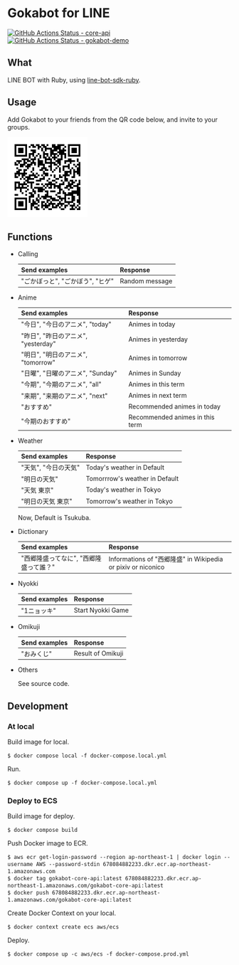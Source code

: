 # Gokabot for LINE

[![GitHub Actions Status - core-api](https://github.com/23prime/gokabot/workflows/core-api/badge.svg)](https://github.com/23prime/gokabot/actions/workflows/core-api.yml)
[![GitHub Actions Status - gokabot-demo](https://github.com/23prime/gokabot/workflows/gokabot-demo/badge.svg)](https://github.com/23prime/gokabot/actions/workflows/gokabot-demo.yml)

## What

LINE BOT with Ruby, using [line-bot-sdk-ruby](https://github.com/line/line-bot-sdk-ruby).

## Usage

Add Gokabot to your friends from the QR code below, and invite to your groups.

![QR](./images/gokabotQR.png)

## Functions

- Calling

  | Send examples         | Response       |
  | --------------------- | -------------- |
  | "ごかぼっと", "ごかぼう", "ヒゲ" | Random message |

- Anime

  | Send examples               | Response                        |
  | --------------------------- | ------------------------------- |
  | "今日", "今日のアニメ", "today"     | Animes in today                 |
  | "昨日", "昨日のアニメ", "yesterday" | Animes in yesterday             |
  | "明日", "明日のアニメ", "tomorrow"  | Animes in tomorrow              |
  | "日曜", "日曜のアニメ", "Sunday"    | Animes in Sunday                |
  | "今期", "今期のアニメ", "all"       | Animes in this term             |
  | "来期", "来期のアニメ", "next"      | Animes in next term             |
  | "おすすめ"                      | Recommended animes in today     |
  | "今期のおすすめ"                   | Recommended animes in this term |

- Weather

  | Send examples | Response                       |
  | ------------- | ------------------------------ |
  | "天気", "今日の天気" | Today's weather in Default     |
  | "明日の天気"       | Tomorrrow's weather in Default |
  | "天気 東京"       | Today's weather in Tokyo       |
  | "明日の天気 東京"    | Tomorrow's weather in Tokyo    |

  Now, Default is Tsukuba.

- Dictionary

  | Send examples          | Response                                                 |
  | ---------------------- | -------------------------------------------------------- |
  | "西郷隆盛ってなに", "西郷隆盛って誰？" | Informations of "西郷隆盛" in Wikipedia or pixiv or niconico |

- Nyokki

  | Send examples | Response          |
  | ------------- | ----------------- |
  | "1ニョッキ"       | Start Nyokki Game |

- Omikuji

  | Send examples | Response          |
  | ------------- | ----------------- |
  | "おみくじ"        | Result of Omikuji |

- Others

  See source code.

## Development

### At local

Build image for local.

```console
$ docker compose local -f docker-compose.local.yml
```

Run.

```console
$ docker compose up -f docker-compose.local.yml
```

### Deploy to ECS

Build image for deploy.

```console
$ docker compose build
```

Push Docker image to ECR.

```console
$ aws ecr get-login-password --region ap-northeast-1 | docker login --username AWS --password-stdin 678084882233.dkr.ecr.ap-northeast-1.amazonaws.com
$ docker tag gokabot-core-api:latest 678084882233.dkr.ecr.ap-northeast-1.amazonaws.com/gokabot-core-api:latest
$ docker push 678084882233.dkr.ecr.ap-northeast-1.amazonaws.com/gokabot-core-api:latest
```

Create Docker Context on your local.

```console
$ docker context create ecs aws/ecs
```

Deploy.

```console
$ docker compose up -c aws/ecs -f docker-compose.prod.yml
```
